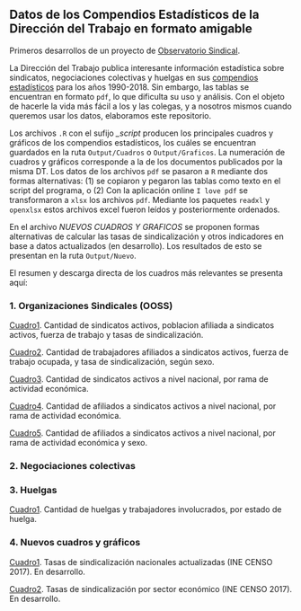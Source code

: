 

## Datos de los Compendios Estadísticos de la Dirección del Trabajo en formato amigable

Primeros desarrollos de un proyecto de [Observatorio Sindical](https://nicolasrattor.github.io/compendio_DT.html).

La Dirección del Trabajo publica interesante información estadística sobre sindicatos, negociaciones colectivas y huelgas en sus [compendios estadísticos](https://www.dt.gob.cl/portal/1629/w3-propertyvalue-22777.html) para los años 1990-2018. Sin embargo, las tablas se encuentran en formato `pdf`, lo que dificulta su uso y análisis. Con el objeto de hacerle la vida más fácil a los y las colegas, y a nosotros mismos cuando queremos usar los datos, elaboramos este repositorio.

Los archivos `.R` con el sufijo *_script* producen los principales cuadros y gráficos de los compendios estadísticos, los cuáles se encuentran guardados en la ruta `Output/Cuadros` o `Output/Graficos`. La numeración de cuadros y gráficos corresponde a la de los documentos publicados por la misma DT. Los datos de los archivos `pdf` se pasaron a `R` mediante dos formas alternativas: (1) se copiaron y pegaron las tablas como texto en el script del programa, o (2) Con la aplicación online `I love pdf` se transformaron a `xlsx` los archivos `pdf`. Mediante los paquetes `readxl` y `openxlsx` estos archivos excel fueron leídos y posteriormente ordenados.

En el archivo *NUEVOS CUADROS Y GRAFICOS* se proponen formas alternativas de calcular las tasas de sindicalización y otros indicadores en base a datos actualizados (en desarrollo). Los resultados de esto se presentan en la ruta `Output/Nuevo`.

El resumen y descarga directa de los cuadros más relevantes se presenta aquí:

### 1. Organizaciones Sindicales (OOSS)

[Cuadro1](https://github.com/nicolasrattor/COMPENDIOS_DT/raw/main/Output/Cuadros/1.%20OOSS/cuadro1.xlsx). Cantidad de sindicatos activos, poblacion afiliada a sindicatos activos, fuerza de trabajo y tasas de sindicalización.

[Cuadro2](https://github.com/nicolasrattor/COMPENDIOS_DT/raw/main/Output/Cuadros/1.%20OOSS/cuadro2.xlsx). Cantidad de trabajadores afiliados a sindicatos activos, fuerza de trabajo ocupada, y tasa de sindicalización, según sexo.

[Cuadro3](https://github.com/nicolasrattor/COMPENDIOS_DT/raw/main/Output/Cuadros/1.%20OOSS/cuadro3.xlsx). Cantidad de sindicatos activos a nivel nacional, por rama de actividad económica.

[Cuadro4](https://github.com/nicolasrattor/COMPENDIOS_DT/raw/main/Output/Cuadros/1.%20OOSS/cuadro4.xlsx). Cantidad de afiliados a sindicatos activos a nivel nacional, por rama de actividad económica.

[Cuadro5](https://github.com/nicolasrattor/COMPENDIOS_DT/raw/main/Output/Cuadros/1.%20OOSS/cuadro5.xlsx). Cantidad de afiliados a sindicatos activos a nivel nacional, por rama de actividad económica y sexo.

### 2. Negociaciones colectivas

### 3. Huelgas

[Cuadro1](https://github.com/nicolasrattor/COMPENDIOS_DT/raw/main/Output/Cuadros/3.%20HUELGAS/cuadro1.xlsx). Cantidad de huelgas y trabajadores involucrados, por estado de huelga.

### 4. Nuevos cuadros y gráficos

[Cuadro1](https://github.com/nicolasrattor/COMPENDIOS_DT/raw/main/Output/Nuevo/Tasas_actualizadas.xlsx). Tasas de sindicalización nacionales actualizadas (INE CENSO 2017). En desarrollo.

[Cuadro2](). Tasas de sindicalización por sector económico (INE CENSO 2017). En desarrollo. 
